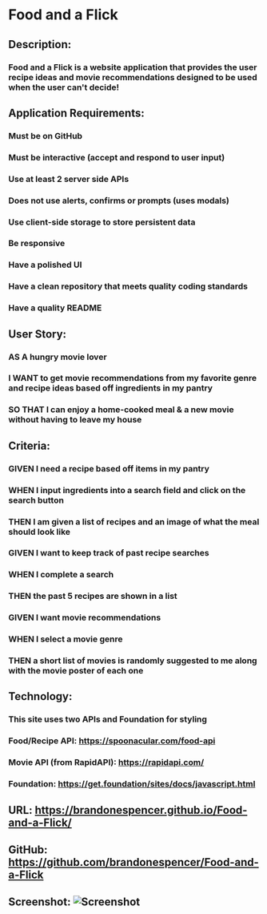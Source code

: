 # Food and a Flick

## Description:
### Food and a Flick is a website application that provides the user recipe ideas and movie recommendations designed to be used when the user can't decide!

## Application Requirements:
### Must be on GitHub
### Must be interactive (accept and respond to user input)
### Use at least 2 server side APIs
### Does not use alerts, confirms or prompts (uses modals)
### Use client-side storage to store persistent data
### Be responsive
### Have a polished UI
### Have a clean repository that meets quality coding standards
### Have a quality README 

## User Story:
### AS A hungry movie lover
### I WANT to get movie recommendations from my favorite genre and recipe ideas based off ingredients in my pantry
### SO THAT I can enjoy a home-cooked meal & a new movie without having to leave my house

## Criteria:
### GIVEN I need a recipe based off items in my pantry
### WHEN I input ingredients into a search field and click on the search button
### THEN I am given a list of recipes and an image of what the meal should look like

### GIVEN I want to keep track of past recipe searches
### WHEN I complete a search
### THEN the past 5 recipes are shown in a list

### GIVEN I want movie recommendations
### WHEN I select a movie genre
### THEN a short list of movies is randomly suggested to me along with the movie poster of each one 

## Technology:
### This site uses two APIs and Foundation for styling
### Food/Recipe API: https://spoonacular.com/food-api
### Movie API (from RapidAPI): https://rapidapi.com/
### Foundation: https://get.foundation/sites/docs/javascript.html

## URL: https://brandonespencer.github.io/Food-and-a-Flick/
## GitHub: https://github.com/brandonespencer/Food-and-a-Flick

## Screenshot: ![Screenshot](https://user-images.githubusercontent.com/93881224/150044668-7762bcec-73a9-472a-87ec-3ec4daf9170e.JPG)



